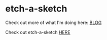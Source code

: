 # etch-a-sketch

Check out more of what I'm doing here: [BLOG](https://www.ronald-luo.com/100-websites/)

Check out etch-a-sketch [HERE](https://ronald-luo.github.io/etch-a-sketch/)
